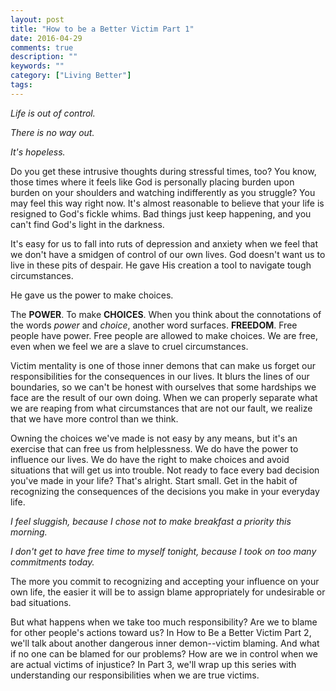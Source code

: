 ```yaml
---
layout: post
title: "How to be a Better Victim Part 1"
date: 2016-04-29
comments: true
description: ""
keywords: ""
category: ["Living Better"]
tags:
---
```


*Life is out of control.*

*There is no way out.*

*It's hopeless.*

Do you get these intrusive thoughts during stressful times, too? You know, those times where it feels like God is personally placing burden upon burden on your shoulders and watching indifferently as you struggle? You may feel this way right now. It's almost reasonable to believe that your life is resigned to God's fickle whims. Bad things just keep happening, and you can't find God's light in the darkness.

It's easy for us to fall into ruts of depression and anxiety when we feel that we don't have a smidgen of control of our own lives. God doesn't want us to live in these pits of despair. He gave His creation a tool to navigate tough circumstances.

He gave us the power to make choices.

The **POWER**. To make **CHOICES**. When you think about the connotations of the words *power* and *choice*, another word surfaces. **FREEDOM**. Free people have power. Free people are allowed to make choices. We are free, even when we feel we are a slave to cruel circumstances.

Victim mentality is one of those inner demons that can make us forget our responsibilities for the consequences in our lives. It blurs the lines of our boundaries, so we can't be honest with ourselves that some hardships we face are the result of our own doing. When we can properly separate what we are reaping from what circumstances that are not our fault, we realize that we have more control than we think.

Owning the choices we've made is not easy by any means, but it's an exercise that can free us from helplessness. We do have the power to influence our lives. We do have the right to make choices and avoid situations that will get us into trouble. Not ready to face every bad decision you've made in your life? That's alright. Start small. Get in the habit of recognizing the consequences of the decisions you make in your everyday life.

*I feel sluggish, because I chose not to make breakfast a priority this morning.*

*I don't get to have free time to myself tonight, because I took on too many commitments today.*

The more you commit to recognizing and accepting your influence on your own life, the easier it will be to assign blame appropriately for undesirable or bad situations.

But what happens when we take too much responsibility? Are we to blame for other people's actions toward us? In How to Be a Better Victim Part 2, we'll talk about another dangerous inner demon--victim blaming. And what if no one can be blamed for our problems? How are we in control when we are actual victims of injustice? In Part 3, we'll wrap up this series with understanding our responsibilities when we are true victims.
